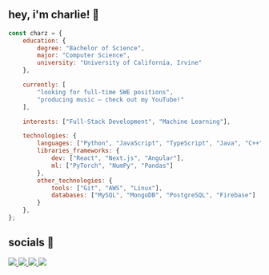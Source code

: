 ## hey, i'm charlie! 🌊 

```javascript
const charz = {
    education: {
        degree: "Bachelor of Science",
        major: "Computer Science",
        university: "University of California, Irvine"
    },

    currently: [
        "looking for full-time SWE positions",
        "producing music — check out my YouTube!"
    ],

    interests: ["Full-Stack Development", "Machine Learning"],

    technologies: {
        languages: ["Python", "JavaScript", "TypeScript", "Java", "C++"],
        libraries_frameworks: {
            dev: ["React", "Next.js", "Angular"],
            ml: ["PyTorch", "NumPy", "Pandas"]
        },
        other_technologies: {
            tools: ["Git", "AWS", "Linux"],
            databases: ["MySQL", "MongoDB", "PostgreSQL", "Firebase"]
        }
    },
};
```

## socials 🫡
<a href="https://charz.dev/" target="_blank">
  <img src="https://img.shields.io/badge/website-%23ADD8E6.svg?style=for-the-badge&logoColor=white&color=ADD8E6" />
</a>
<!-- <a href="https://charz.dev/" target="_blank">
  <img src="https://img.shields.io/badge/portfolio-%23ADD8E6.svg?style=for-the-badge&logo=square&logoColor=white&color=ADD8E6" />
</a> -->
<a href="mailto:hellozhaocharlie@gmail.com" target="_blank">
  <img src="https://img.shields.io/badge/email-%23ADD8E6.svg?style=for-the-badge&logo=envelope&logoColor=white&color=48D1CC" />
</a>
<a href="https://www.linkedin.com/in/zhao-charlie/" target="_blank">
  <img src="https://img.shields.io/badge/linkedin-%231E77B5.svg?&style=for-the-badge&logoColor=white"/>
</a>
<a href="https://www.youtube.com/@just_cz" target="_blank">
  <img src=https://img.shields.io/badge/youtube-%23FF0000.svg?style=for-the-badge&logoColor=white/>
</a>
<!-- <a href="https://www.youtube.com/@czmusic_" target="_blank">
  <img src=https://img.shields.io/badge/youtube-%23FF0000.svg?style=for-the-badge&logo=Youtube&logoColor=white/>
</a>
 -->
